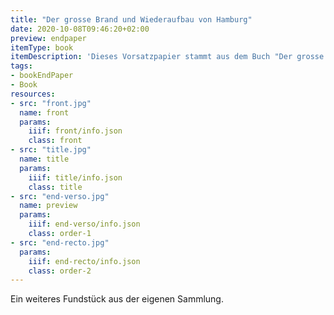 ```yaml
---
title: "Der grosse Brand und Wiederaufbau von Hamburg"
date: 2020-10-08T09:46:20+02:00
preview: endpaper
itemType: book
itemDescription: 'Dieses Vorsatzpapier stammt aus dem Buch "Der grosse Brand und Wiederaufbau von Hamburg" von Julius Faulwasser, erschienen 1892 bei Otto Meißner, Hamburg. <a class="worldcat" href="http://www.worldcat.org/oclc/1152529039">&nbsp;</a>'
tags:
- bookEndPaper
- Book
resources:
- src: "front.jpg"
  name: front
  params:
    iiif: front/info.json
    class: front
- src: "title.jpg"
  name: title
  params:
    iiif: title/info.json
    class: title
- src: "end-verso.jpg"
  name: preview
  params:
    iiif: end-verso/info.json
    class: order-1
- src: "end-recto.jpg"
  params:
    iiif: end-recto/info.json
    class: order-2
---
```


Ein weiteres Fundstück aus der eigenen Sammlung.

<!--more-->
